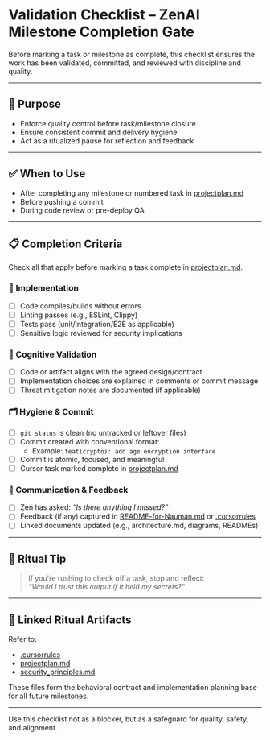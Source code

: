 # Validation Checklist – ZenAI Milestone Completion Gate

Before marking a task or milestone as complete, this checklist ensures the work has been validated, committed, and reviewed with discipline and quality.

---

## 🎯 Purpose

- Enforce quality control before task/milestone closure
- Ensure consistent commit and delivery hygiene
- Act as a ritualized pause for reflection and feedback

---

## ✅ When to Use

- After completing any milestone or numbered task in [projectplan.md](zenai/projectplan.md)
- Before pushing a commit
- During code review or pre-deploy QA

---

## 📋 Completion Criteria

Check all that apply before marking a task complete in [projectplan.md](zenai/projectplan.md).

### 🔧 Implementation

- [ ] Code compiles/builds without errors
- [ ] Linting passes (e.g., ESLint, Clippy)
- [ ] Tests pass (unit/integration/E2E as applicable)
- [ ] Sensitive logic reviewed for security implications

### 🧠 Cognitive Validation

- [ ] Code or artifact aligns with the agreed design/contract
- [ ] Implementation choices are explained in comments or commit message
- [ ] Threat mitigation notes are documented (if applicable)

### 🗂️ Hygiene & Commit

- [ ] `git status` is clean (no untracked or leftover files)
- [ ] Commit created with conventional format:
  - Example: `feat(crypto): add age encryption interface`
- [ ] Commit is atomic, focused, and meaningful
- [ ] Cursor task marked complete in [projectplan.md](zenai/projectplan.md)

### 📣 Communication & Feedback

- [ ] Zen has asked: _“Is there anything I missed?”_
- [ ] Feedback (if any) captured in [README-for-Nauman.md](zenai/README-for-Nauman.md) or [.cursorrules](zenai/.cursorrules)
- [ ] Linked documents updated (e.g., architecture.md, diagrams, READMEs)

---

## 🧘 Ritual Tip

> If you're rushing to check off a task, stop and reflect:  
> _“Would I trust this output if it held my secrets?”_

---

## 🧩 Linked Ritual Artifacts

Refer to:
- [.cursorrules](zenai/.cursorrules)
- [projectplan.md](zenai/projectplan.md)
- [security_principles.md](zenai/security_principles.md)

These files form the behavioral contract and implementation planning base for all future milestones.

---

Use this checklist not as a blocker, but as a safeguard for quality, safety, and alignment.

